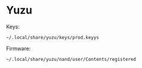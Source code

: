 # Yuzu

Keys:

```
~/.local/share/yuzu/keys/prod.keyys
```

Firmware:

```
~/.local/share/yuzu/nand/user/Contents/registered
```

